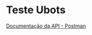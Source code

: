 # Teste Ubots

[Documentação da API - Postman](https://documenter.getpostman.com/view/15757412/2s9YC7SBbq)